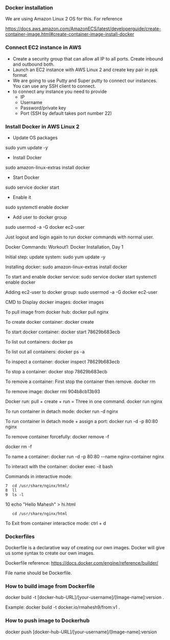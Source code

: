 ### Docker installation

We are using Amazon Linux 2 OS for this. For reference


https://docs.aws.amazon.com/AmazonECS/latest/developerguide/create-container-image.html#create-container-image-install-docker

### Connect EC2 instance in AWS

* Create a security group that can allow all IP to all ports. Create inbound and outbound both.
* Launch an EC2 instance with AWS Linux 2 and create key pair in ppk format
* We are going to use Putty and Super putty to connect our instances. You can use any SSH client to connect.
* to connect any instance you need to provide
    * IP
    * Username
    * Password/private key
    * Port (SSH by default takes port number 22)

### Install Docker in AWS Linux 2

* Update OS packages

sudo yum update -y


* Install Docker

sudo amazon-linux-extras install docker


* Start Docker


sudo service docker start


* Enable it


sudo systemctl enable docker


* Add user to docker group


sudo usermod -a -G docker ec2-user


Just logout and login again to run docker commands with normal user.








Docker Commands: 
Workout1: Docker Installation, Day 1

Initial step: update system: sudo yum update -y

Installing docker: 
sudo amazon-linux-extras install docker

To start and enable docker service: 
sudo service docker start
systemctl enable docker

Adding ec2-user to docker group: 
sudo usermod -a -G docker ec2-user
 

CMD to Display docker images:
docker images

To pull image from docker hub:
docker pull nginx


To create docker container:
docker create <ImageID>

To start docker container:
docker start 78629b683ecb

To list out containers:
docker ps

To list out all containers:
docker ps -a

To inspect a container:
docker inspect 78629b683ecb


To stop a container:
docker stop 78629b683ecb

To remove a container: First stop the container then remove.
docker rm <cotainerID>


To remove image:
docker rmi 904b8cb13b93


Docker run: pull + create + run  = Three in one command.
docker run nginx


To run container in detach mode:
docker run -d nginx


To run container in detach mode + assign a port:
docker run -d -p 80:80 nginx


To remove container forcefully:
docker remove -f <containerrID>

docker rm -f <containerrID>

To name a container:
docker run -d -p 80:80 --name nginx-container nginx



To interact with the container:
   docker exec -it <containerID> bash
   

Commands in interactive mode:

    7  cd /usr/share/nginx/html/
    8  ll
    9  ls -l



   10  echo "Hello Mahesh" > hi.html

       cd /usr/share/nginx/html



To Exit from container interactice mode:
ctrl + d



### Dockerfiles

Dockerfile is a declarative way of creating our own images. Docker will give us some syntax to create our own images.

Dockerfile reference: https://docs.docker.com/engine/reference/builder/

File name should be Dockerfile.

### How to build image from Dockerfile

docker build -t [docker-hub-URL]/[your-username]/[Image-name]:version .


Example: docker build -t docker.io/rmahesh9/from:v1 .

### How to push image to Dockerhub

docker push [docker-hub-URL]/[your-username]/[Image-name]:version

